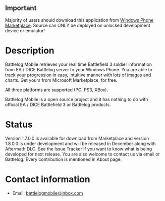 ## Important
Majority of users should download this application from [Windows Phone Marketplace](http://windowsphone.com/s?appid=003ef672-e898-4564-8799-7bd258060cc0). 
Source can ONLY be deployed on unlocked development device or emulator!

# Description
Battlelog Mobile retrieves your real time Battlefield 3 soldier information from EA / DICE Battlelog server to your Windows Phone. You are able to track your progression in easy, intuitive manner with lots of images and charts. Get yours from Microsoft Marketplace, for free.

All three platforms are supported (PC, PS3, XBox).

Battlelog Mobile is a open source project and it has nothing to do with official EA / DICE Battlefield 3 or Battlelog products.

# Status
Version 1.7.0.0 is available for download from Marketplace and version 1.8.0.0 is under development and will be released in December along with Aftermath DLC. See the Issue Tracker if you want to know what is being developed for next release. You are also welcome to contact us via email or Battlelog. Every contribution is mentioned in About page.

# Contact information
* Email: [battlelogmobile@inbox.com](mailto:battlelogmobile@inbox.com)
